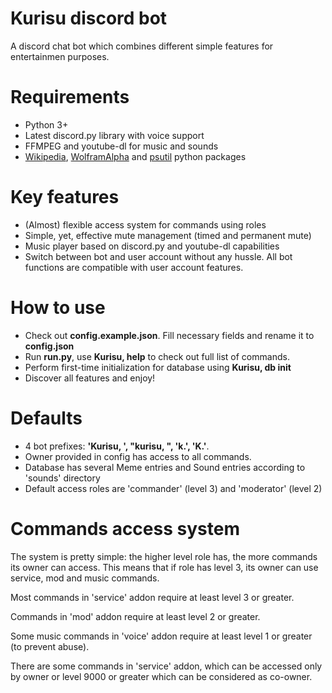 # Kurisu discord bot
A discord chat bot which combines different simple features for entertainmen purposes.

# Requirements
<ul>
<li>Python 3+</li>
<li>Latest discord.py library with voice support</li>
<li>FFMPEG and youtube-dl for music and sounds</li>
<li><a href="https://pypi.python.org/pypi/wikipedia/" target="_blank">Wikipedia</a>, <a href="https://pypi.python.org/pypi/wolframalpha/" target="_blank">WolframAlpha</a> and <a href="https://pypi.python.org/pypi/psutil/" target="_blank">psutil</a> python packages
</ul>

# Key features
<ul>
<li>(Almost) flexible access system for commands using roles</li>
<li>Simple, yet, effective mute management (timed and permanent mute)</li>
<li>Music player based on discord.py and youtube-dl capabilities</li>
<li>Switch between bot and user account without any hussle. All bot functions are compatible with user account features.</li>
</ul>

# How to use
<ul>
<li>Check out <b>config.example.json</b>. Fill necessary fields and rename it to <b>config.json</b></li>
<li>Run <b>run.py</b>, use <b>Kurisu, help</b> to check out full list of commands.</li>
<li>Perform first-time initialization for database using <b>Kurisu, db init</b></li>
<li>Discover all features and enjoy!</li>
</ul>

# Defaults
<ul>
<li>4 bot prefixes: <b>'Kurisu, ', "kurisu, ", 'k.', 'K.'</b>.</li>
<li>Owner provided in config has access to all commands.</li>
<li>Database has several Meme entries and Sound entries according to 'sounds' directory</li>
<li>Default access roles are 'commander' (level 3) and 'moderator' (level 2)</li>
</ul>

# Commands access system
The system is pretty simple: the higher level role has, the more commands its owner can access. This means that if role has level 3, its owner can use service, mod and music commands.
<p>Most commands in 'service' addon require at least level 3 or greater.</p>
<p>Commands in 'mod' addon require at least level 2 or greater.</p>
<p>Some music commands in 'voice' addon require at least level 1 or greater (to prevent abuse).</p>
<p>There are some commands in 'service' addon, which can be accessed only by owner or level 9000 or greater which can be considered as co-owner.</p>
